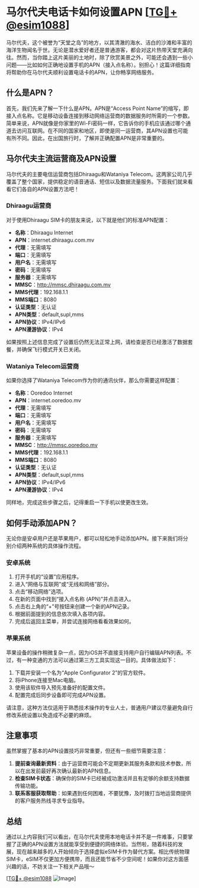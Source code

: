 # 马尔代夫电话卡如何设置APN [[TG💪+ @esim1088](https://t.me/s/esim1088)]

马尔代夫，这个被誉为“天堂之岛”的地方，以其清澈的海水、洁白的沙滩和丰富的海洋生物闻名于世。无论是潜水爱好者还是普通游客，都会对这片热带天堂充满向往。然而，当你踏上这片美丽的土地时，除了欣赏美景之外，可能还会遇到一些小问题——比如如何正确地设置手机的APN（接入点名称）。别担心！这篇详细指南将帮助你在马尔代夫顺利设置电话卡的APN，让你畅享网络服务。

## 什么是APN？

首先，我们先来了解一下什么是APN。APN是“Access Point Name”的缩写，即接入点名称。它是移动设备连接到移动网络运营商的数据服务时所需的一个参数。简单来说，APN就像是你家里的Wi-Fi密码一样，它告诉你的手机应该通过哪个通道去访问互联网。在不同的国家和地区，即使是同一运营商，其APN设置也可能有所不同。因此，在出国旅行时，了解并正确配置APN是非常重要的。

## 马尔代夫主流运营商及APN设置

马尔代夫的主要电信运营商包括Dhiraagu和Wataniya Telecom。这两家公司几乎覆盖了整个国家，提供稳定的语音通话、短信以及数据流量服务。下面我们就来看看它们各自的APN设置方法吧！

### Dhiraagu运营商

对于使用Dhiraagu SIM卡的朋友来说，以下就是他们的标准APN配置：

- **名称**：Dhiraagu Internet
- **APN**：internet.dhiraagu.com.mv
- **代理**：无需填写
- **端口**：无需填写
- **用户名**：无需填写
- **密码**：无需填写
- **服务器**：无需填写
- **MMSC**：http://mmsc.dhiraagu.com.mv
- **MMS代理**：192.168.1.1
- **MMS端口**：8080
- **认证类型**：无认证
- **APN类型**：default,supl,mms
- **APN协议**：IPv4/IPv6
- **APN漫游协议**：IPv4

如果按照上述信息完成了设置后仍然无法正常上网，请检查是否已经激活了数据套餐，并确保飞行模式开关已关闭。

### Wataniya Telecom运营商

如果你选择了Wataniya Telecom作为你的通讯伙伴，那么你需要这样配置：

- **名称**：Ooredoo Internet
- **APN**：internet.ooredoo.mv
- **代理**：无需填写
- **端口**：无需填写
- **用户名**：无需填写
- **密码**：无需填写
- **服务器**：无需填写
- **MMSC**：http://mmsc.ooredoo.mv
- **MMS代理**：192.168.1.1
- **MMS端口**：8080
- **认证类型**：无认证
- **APN类型**：default,supl,mms
- **APN协议**：IPv4/IPv6
- **APN漫游协议**：IPv4

同样地，完成这些步骤之后，记得重启一下手机以使更改生效。

## 如何手动添加APN？

无论你是安卓用户还是苹果用户，都可以轻松地手动添加APN。接下来我们将分别介绍两种系统的具体操作流程。

### 安卓系统

1. 打开手机的“设置”应用程序。
2. 进入“网络与互联网”或“无线和网络”部分。
3. 点击“移动网络”选项。
4. 在新的页面中找到“接入点名称 (APN)”并点击进入。
5. 点击右上角的“+”号按钮来创建一个新的APN记录。
6. 根据前面提到的信息依次填入各项内容。
7. 完成后返回主菜单，并尝试连接网络看看效果如何。

### 苹果系统

苹果设备的操作稍微复杂一点，因为iOS并不直接支持用户自行编辑APN列表。不过，有一种变通的方法可以通过第三方工具实现这一目的。具体做法如下：

1. 下载并安装一个名为“Apple Configurator 2”的官方软件。
2. 将iPhone连接至Mac电脑。
3. 使用该软件导入预先准备好的配置文件。
4. 配置完成后同步设备即可完成APN设置。

请注意，这种方法仅适用于熟悉技术操作的专业人士，普通用户建议尽量避免自行修改系统设置以免造成不必要的麻烦。

## 注意事项

虽然掌握了基本的APN设置技巧非常重要，但还有一些细节需要注意：

1. **提前查询最新资料**：由于运营商可能会不定期更新其服务条款和技术参数，所以在出发前最好再次确认最新的APN信息。
2. **检查SIM卡状态**：确保你的SIM卡已经被成功激活并且有足够的余额支持数据传输功能。
3. **联系客服获取帮助**：如果遇到任何困难，不要犹豫，及时拨打当地运营商提供的客户服务热线寻求专业指导。

## 总结

通过以上内容我们可以看出，在马尔代夫使用本地电话卡并不是一件难事，只要掌握了正确的APN设置方法就能享受到便捷的网络体验。当然啦，随着科技的发展，现在越来越多的人开始倾向于选择虚拟eSIM卡作为替代方案。相比传统物理SIM卡，eSIM不仅更加方便携带，而且还能节省不少空间呢！如果你对这方面感兴趣的话，不妨关注一下相关产品哦～

[[TG💪+ @esim1088](https://t.me/s/esim1088) ![Image](https://i.postimg.cc/4NQfJmqS/Snipaste-2025-05-13-00-14-12.png)]